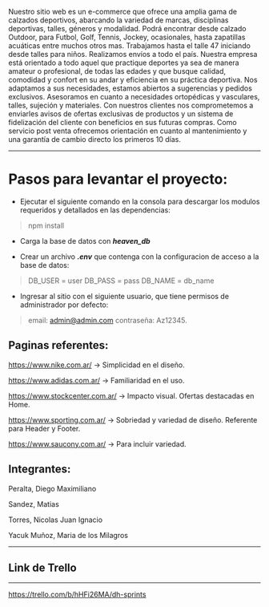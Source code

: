 Nuestro sitio web es un e-commerce que ofrece una amplia gama de calzados deportivos, abarcando la variedad de marcas, disciplinas deportivas, talles, géneros y modalidad. Podrá encontrar desde calzado Outdoor, para Futbol, Golf, Tennis, Jockey, ocasionales, hasta zapatillas acuáticas entre muchos otros mas. Trabajamos hasta el talle 47 iniciando desde talles para niños. 
Realizamos envíos a todo el país.
Nuestra empresa está orientado a todo aquel que practique deportes ya sea de manera amateur o profesional, de todas las edades y que busque calidad, comodidad y confort en su andar y eficiencia en su práctica deportiva.
Nos adaptamos a sus necesidades, estamos abiertos a sugerencias y pedidos exclusivos. Asesoramos en cuanto a necesidades ortopédicas y vasculares, talles, sujeción y materiales. Con nuestros clientes nos comprometemos a enviarles avisos de ofertas exclusivas de productos y un sistema de fidelización del cliente con beneficios en sus futuras compras. Como servicio post venta ofrecemos orientación en cuanto al mantenimiento y una garantía de cambio directo los primeros 10 días.

--------------------

# Pasos para levantar el proyecto:

- Ejecutar el siguiente comando en la consola para descargar los modulos requeridos y detallados en las dependencias:

> npm install

- Carga la base de datos con ***heaven_db***

- Crear un archivo ***.env*** que contenga con la configuracion de acceso a la base de datos:

> DB_USER = user
> DB_PASS = pass
> DB_NAME = db_name

- Ingresar al sitio con el siguiente usuario, que tiene permisos de administrador por defecto:

> email: admin@admin.com
> contraseña: Az12345.




## Paginas referentes:

https://www.nike.com.ar/ → Simplicidad en el diseño.

https://www.adidas.com.ar/ → Familiaridad en el uso.

https://www.stockcenter.com.ar/ → Impacto visual. Ofertas destacadas en Home.

https://www.sporting.com.ar/ → Sobriedad y variedad de diseño. Referente para Header y Footer.

https://www.saucony.com.ar/ → Para incluir variedad.


## Integrantes:

Peralta, Diego Maximiliano

Sandez, Matias

Torres, Nicolas Juan Ignacio

Yacuk Muñoz, Maria de los Milagros


--------------------------------------------------
## Link de Trello
--------------------------------------------------

https://trello.com/b/hHFi26MA/dh-sprints




